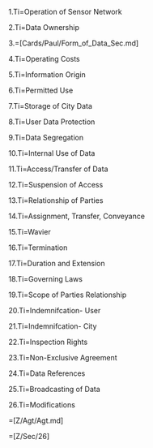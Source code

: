 1.Ti=Operation of Sensor Network

2.Ti=Data Ownership

3.=[Cards/Paul/Form_of_Data_Sec.md]

4.Ti=Operating Costs

5.Ti=Information Origin

6.Ti=Permitted Use

7.Ti=Storage of City Data

8.Ti=User Data Protection 

9.Ti=Data Segregation 

10.Ti=Internal Use of Data 

11.Ti=Access/Transfer of Data 

12.Ti=Suspension of Access

13.Ti=Relationship of Parties 

14.Ti=Assignment, Transfer, Conveyance

15.Ti=Wavier 

16.Ti=Termination 

17.Ti=Duration and Extension 

18.Ti=Governing Laws 

19.Ti=Scope of Parties Relationship

20.Ti=Indemnifcation- User 

21.Ti=Indemnifcation- City 

22.Ti=Inspection Rights 

23.Ti=Non-Exclusive Agreement 

24.Ti=Data References 

25.Ti=Broadcasting of Data 

26.Ti=Modifications

=[Z/Agt/Agt.md]

=[Z/Sec/26]